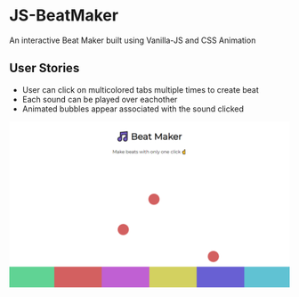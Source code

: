 # JS-BeatMaker
An interactive Beat Maker built using Vanilla-JS and CSS Animation

## User Stories
- User can click on multicolored tabs multiple times to create beat
- Each sound can be played over eachother 
- Animated bubbles appear associated with the sound clicked 

![Screenshot of UI](/Screenshot.png?raw=true "UI Screenshot")
